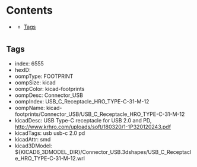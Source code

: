 



Contents
========

* [](#)
	* [Tags](#tags)

# 

## Tags

- index: 6555
- hexID: 
- oompType: FOOTPRINT
- oompSize: kicad
- oompColor: kicad-footprints
- oompDesc: Connector_USB
- oompIndex: USB_C_Receptacle_HRO_TYPE-C-31-M-12
- oompName: kicad-footprints/Connector_USB/USB_C_Receptacle_HRO_TYPE-C-31-M-12
- kicadDesc: USB Type-C receptacle for USB 2.0 and PD, http://www.krhro.com/uploads/soft/180320/1-1P320120243.pdf
- kicadTags: usb usb-c 2.0 pd
- kicadAttr: smd
- kicad3DModel: ${KICAD6_3DMODEL_DIR}/Connector_USB.3dshapes/USB_C_Receptacle_HRO_TYPE-C-31-M-12.wrl
